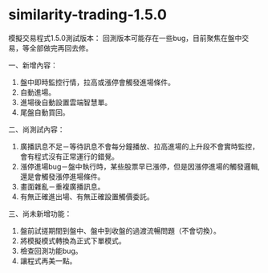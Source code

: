 # similarity-trading-1.5.0
模擬交易程式1.5.0測試版本：
回測版本可能存在一些bug，目前聚焦在盤中交易，等全部做完再回去修。

一、新增內容：
1. 盤中即時監控行情，拉高或漲停會觸發進場條件。
2. 自動進場。
3. 進場後自動設置雲端智慧單。
4. 尾盤自動買回。

二、尚測試內容：
1. 廣播訊息不足－等待訊息不會每分鐘播放、拉高進場的上升段不會實時監控，會有程式沒有正常運行的錯覺。
2. 漲停進場bug－盤中執行時，某些股票早已漲停，但是因漲停進場的觸發邏輯,還是會觸發漲停進場條件。
3. 畫面雜亂－重複廣播訊息。
4. 有無正確進出場、有無正確設置觸價委託。

三、尚未新增功能：
1. 盤前試搓期間到盤中、盤中到收盤的過渡流暢問題（不會切換）。
2. 將模擬模式轉換為正式下單模式。
3. 檢查回測功能bug。
4. 讓程式再美一點。
